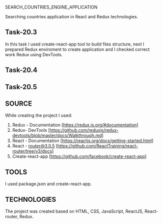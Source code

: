SEARCH_COUNTRIES_ENGINE_APPLICATION

Searching countries application in React and Redux technologies.

## Task-20.3

In this task I used create-react-app tool to build files structure, next I prepared Redux enviroment to create application and I checked correct work Redux using DevTools.

## Task-20.4

## Task-20.5

## SOURCE 
While creating the project I used: 
1. Redux - Documentation [https://redux.js.org/#documentation]
2. Redux- DevTools [https://github.com/reduxjs/redux-devtools/blob/master/docs/Walkthrough.md]
3. React - Documentation [https://reactjs.org/docs/getting-started.html]
4. React - router@3.0.5 [https://github.com/ReactTraining/react-router/tree/v3/docs]
5. Create-react-app [https://github.com/facebook/create-react-app]

## TOOLS 
I used package.json and create-react-app.

## TECHNOLOGIES 
The project was created based on HTML, CSS, JavaScript, ReactJS, React-router, Redux.
